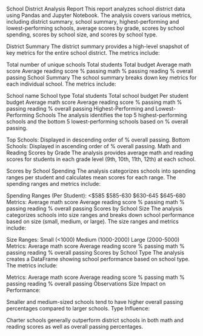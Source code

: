 School District Analysis Report
This report analyzes school district data using Pandas and Jupyter Notebook. The analysis covers various metrics, including district summary, school summary, highest-performing and lowest-performing schools, average scores by grade, scores by school spending, scores by school size, and scores by school type.

District Summary
The district summary provides a high-level snapshot of key metrics for the entire school district. The metrics include:

Total number of unique schools
Total students
Total budget
Average math score
Average reading score
% passing math
% passing reading
% overall passing
School Summary
The school summary breaks down key metrics for each individual school. The metrics include:

School name
School type
Total students
Total school budget
Per student budget
Average math score
Average reading score
% passing math
% passing reading
% overall passing
Highest-Performing and Lowest-Performing Schools
The analysis identifies the top 5 highest-performing schools and the bottom 5 lowest-performing schools based on % overall passing.

Top Schools: Displayed in descending order of % overall passing.
Bottom Schools: Displayed in ascending order of % overall passing.
Math and Reading Scores by Grade
The analysis provides average math and reading scores for students in each grade level (9th, 10th, 11th, 12th) at each school.

Scores by School Spending
The analysis categorizes schools into spending ranges per student and calculates mean scores for each range. The spending ranges and metrics include:

Spending Ranges (Per Student):
<$585
$585-630
$630-645
$645-680
Metrics:
Average math score
Average reading score
% passing math
% passing reading
% overall passing
Scores by School Size
The analysis categorizes schools into size ranges and breaks down school performance based on size (small, medium, or large). The size ranges and metrics include:

Size Ranges:
Small (<1000)
Medium (1000-2000)
Large (2000-5000)
Metrics:
Average math score
Average reading score
% passing math
% passing reading
% overall passing
Scores by School Type
The analysis creates a DataFrame showing school performance based on school type. The metrics include:

Metrics:
Average math score
Average reading score
% passing math
% passing reading
% overall passing
Observations
Size Impact on Performance:

Smaller and medium-sized schools tend to have higher overall passing percentages compared to larger schools.
Type Influence:

Charter schools generally outperform district schools in both math and reading scores as well as overall passing percentages.
